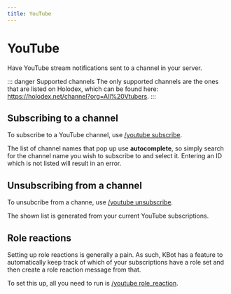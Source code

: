 ```yaml
---
title: YouTube
---
```


# YouTube

Have YouTube stream notifications sent to a channel in your server.

::: danger Supported channels
The only supported channels are the ones that are listed on Holodex, which can be found here: https://holodex.net/channel?org=All%20Vtubers.
:::

## Subscribing to a channel

To subscribe to a YouTube channel, use [/youtube subscribe](/commands#youtube-subscribe).

The list of channel names that pop up use **autocomplete**, so simply search for the channel name you wish to subscribe to and select it.
Entering an ID which is not listed will result in an error.

## Unsubscribing from a channel

To unsubcribe from a channe, use [/youtube unsubscribe](/commands#youtube-unsubscribe).

The shown list is generated from your current YouTube subscriptions.

## Role reactions

Setting up role reactions is generally a pain.
As such, KBot has a feature to automatically keep track of which of your subscriptions have a role set and then create a role reaction message from that.

To set this up, all you need to run is [/youtube role_reaction](/commands#youtube-role-reaction).
